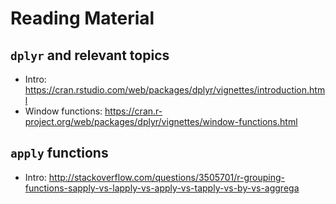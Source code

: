 # Reading Material

## ```dplyr``` and relevant topics

- Intro: https://cran.rstudio.com/web/packages/dplyr/vignettes/introduction.html
- Window functions: https://cran.r-project.org/web/packages/dplyr/vignettes/window-functions.html

## ```apply``` functions

- Intro: http://stackoverflow.com/questions/3505701/r-grouping-functions-sapply-vs-lapply-vs-apply-vs-tapply-vs-by-vs-aggrega
